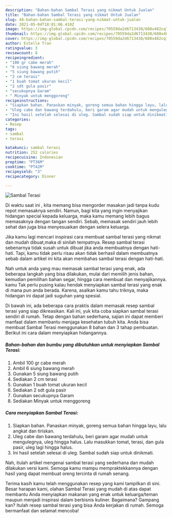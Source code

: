 ```yaml
---
description: "Bahan-bahan Sambal Terasi yang nikmat Untuk Jualan"
title: "Bahan-bahan Sambal Terasi yang nikmat Untuk Jualan"
slug: 48-bahan-bahan-sambal-terasi-yang-nikmat-untuk-jualan
date: 2021-05-04T18:01:06.410Z
image: https://img-global.cpcdn.com/recipes/70559da2d6713430/680x482cq70/sambal-terasi-foto-resep-utama.jpg
thumbnail: https://img-global.cpcdn.com/recipes/70559da2d6713430/680x482cq70/sambal-terasi-foto-resep-utama.jpg
cover: https://img-global.cpcdn.com/recipes/70559da2d6713430/680x482cq70/sambal-terasi-foto-resep-utama.jpg
author: Estelle Tran
ratingvalue: 3
reviewcount: 8
recipeingredient:
- "100 gr cabe merah"
- "6 siung bawang merah"
- "5 siung bawang putih"
- "2 cm terasi"
- "1 buah tomat ukuran kecil"
- "2 sdt gula pasir"
- "secukupnya Garam"
- " Minyak untuk menggoreng"
recipeinstructions:
- "Siapkan bahan. Panaskan minyak, goreng semua bahan hingga layu, lalu angkat dan tiriskan."
- "Uleg cabe dan bawang terdahulu, beri garam agar mudah untuk mengulegnya, uleg hingga halus. Lalu masukkan tomat, terasi, dan gula pasir, uleg lagi hingga halus."
- "Ini hasil setelah selesai di uleg. Sambal sudah siap untuk dinikmati."
categories:
- Resep
tags:
- sambal
- terasi

katakunci: sambal terasi 
nutrition: 252 calories
recipecuisine: Indonesian
preptime: "PT36M"
cooktime: "PT42M"
recipeyield: "3"
recipecategory: Dinner

---
```



![Sambal Terasi](https://img-global.cpcdn.com/recipes/70559da2d6713430/680x482cq70/sambal-terasi-foto-resep-utama.jpg)

Di waktu  saat ini , kita memang bisa mengorder masakan jadi tanpa kudu repot memasaknya sendiri. Namun, bagi kita yang ingin menyajikan hidangan special kepada keluarga, maka kamu memang lebih bagus memasaknya dengan tangan sendiri. Sebab, memasak sendiri jauh lebih sehat dan juga bisa menyesuaikan dengan selera keluarga.

Jika kamu lagi mencari inspirasi cara membuat sambal terasi yang nikmat dan mudah dibuat,maka di sinilah tempatnya. Resep sambal terasi  sebenarnya tidak susah untuk dibuat jika anda membuatnya dengan hati-hati. Tapi, kamu tidak perlu risau akan tidak berhasil dalam membuatnya 
sebab dalam artikel ini kita akan membahas sambal terasi dengan hati-hati.  



Nah untuk anda yang mau memasak sambal terasi yang enak, ada beberapa langkah yang bisa dilakukan, mulai dari memilih jenis bahan, kemudian pemilihan bahan segar, hingga cara membuat dan menyajikannya. kamu Tak perlu pusing kalau hendak menyiapkan sambal terasi yang enak di mana pun anda berada. Karena, asalkan kamu  tahu triknya, maka hidangan ini dapat jadi suguhan yang spesial.

Di bawah ini, ada beberapa cara praktis  dalam memasak resep sambal terasi yang siap dikreasikan. Kali ini, yuk kita coba siapkan sambal terasi sendiri di rumah. Tetap dengan bahan sederhana, sajian ini dapat memberi manfaat dalam membantu menjaga kesehatan tubuh kita. Anda bisa membuat Sambal Terasi menggunakan 8 bahan dan 3 tahap pembuatan. Berikut ini cara dalam menyiapkan hidangannya.

<!--inarticleads1-->

##### Bahan-bahan dan bumbu yang dibutuhkan untuk menyiapkan Sambal Terasi:

1. Ambil 100 gr cabe merah
1. Ambil 6 siung bawang merah
1. Gunakan 5 siung bawang putih
1. Sediakan 2 cm terasi
1. Gunakan 1 buah tomat ukuran kecil
1. Sediakan 2 sdt gula pasir
1. Gunakan secukupnya Garam
1. Sediakan  Minyak untuk menggoreng




<!--inarticleads2-->

##### Cara menyiapkan Sambal Terasi:

1. Siapkan bahan. Panaskan minyak, goreng semua bahan hingga layu, lalu angkat dan tiriskan.
1. Uleg cabe dan bawang terdahulu, beri garam agar mudah untuk mengulegnya, uleg hingga halus. Lalu masukkan tomat, terasi, dan gula pasir, uleg lagi hingga halus.
1. Ini hasil setelah selesai di uleg. Sambal sudah siap untuk dinikmati.




Nah, itulah artikel mengenai  sambal terasi  yang sederhana dan mudah dilakukan versi kami. Semoga kamu mampu mempraktekkannya dengan hasil yang dapat membuat oreng tercinta di rumah senang. 

Terima kasih kamu telah menggunakan resep yang kami tampilkan di sini. Besar harapan kami, olahan  Sambal Terasi yang mudah di atas dapat membantu Anda menyiapkan makanan yang enak untuk keluarga/teman maupun menjadi inspirasi dalam berbisnis kuliner. Bagaimana? Gampang kan? Itulah resep sambal terasi yang bisa Anda kerjakan di rumah. Semoga bermanfaat dan selamat mencoba!

